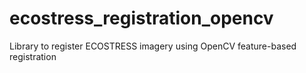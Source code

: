 # ecostress_registration_opencv
Library to register ECOSTRESS imagery using OpenCV feature-based registration
